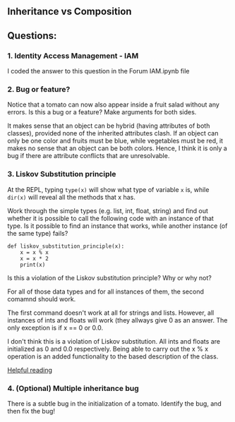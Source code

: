 ## Inheritance vs Composition
## Questions:

### 1. Identity Access Management - IAM
I coded the answer to this question in the Forum IAM.ipynb file

### 2. Bug or feature?
Notice that a tomato can now also appear inside a fruit salad without any
errors.  Is this a bug or a feature?  Make arguments for both sides.

It makes sense that an object can be hybrid (having attributes of both classes), provided none of the inherited attributes clash. If an object can only be one color and fruits must be blue, while vegetables must be red, it makes no sense that an object can be both colors. Hence, I think it is only a bug if there are attribute conflicts that are unresolvable. 


### 3. Liskov Substitution principle
 At the REPL, typing `type(x)` will show what type of variable `x` is, while `dir(x)` will reveal all the methods that x has.

 Work through the simple types (e.g. list, int, float, string) and find out whether it is possible to call the following code with an instance of that type.  Is it possible to find an instance that works, while another instance (of the same type) fails?  

```python3
def liskov_substitution_principle(x):
    x = x % x
    x = x * 2
    print(x)
```
 Is this a violation of the Liskov substitution principle? Why or why not?
 
 For all of those data types and for all instances of them, the second comamnd should work. 
 
 The first command doesn't work at all for strings and lists. However, all instances of ints and floats will work (they allways give 0 as an answer. The only exception is if x == 0 or 0.0. 
 
 I don't think this is a violation of Liskov substitution. All ints and floats are initialized as 0 and 0.0 respectively. Being able to carry out the x % x operation is an added functionality to the based description of the class. 

 [Helpful reading](https://docs.python.org/3.5/library/operator.html)

### 4. (Optional) Multiple inheritance bug
There is a subtle bug in the initialization of a tomato.  Identify the bug,
and then fix the bug!
